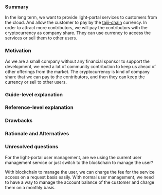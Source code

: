 ### Summary

In the long term, we want to provide light-portal services to customers from the cloud. And allow the customer to pay by the [taiji-chain](https://github.com/taiji-chain) currency. In order to attract more contributors, we will pay the contributors with the cryptocurrency as company share. They can use currency to access the services or sell them to other users. 

### Motivation

As we are a small company without any financial sponsor to support the development, we need a lot of community contribution to keep us ahead of other offerings from the market. The cryptocurrency is kind of company share that we can pay to the contributors, and then they can keep the currency or sell to other users. 

### Guide-level explanation



### Reference-level explanation


### Drawbacks


### Rationale and Alternatives


### Unresolved questions

For the light-portal user management, are we using the current user management service or just switch to the blockchain to manage the user? 

With blockchain to manage the user, we can charge the fee for the service access on a request basis easily. With normal user management, we need to have a way to manage the account balance of the customer and charge them on a monthly basis. 


